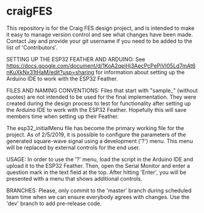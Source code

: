 # craigFES
This repository is for the Craig FES design project, and is intended to make it easy to manage version control and see what changes have been made. Contact Jay and provide your git username if you need to be added to the list of 'Contributors'. 

SETTING UP THE ESP32 FEATHER AND ARDUINO:
See https://docs.google.com/document/d/1KoA2qeiHj3AecPcPePiVI05Ld7mAt6nKuXkNx31tHaM/edit?usp=sharing for information about setting up the Arduino IDE to work with the ESP32 Feather.

FILES AND NAMING CONVENTIONS:
Files that start with "sample_" (without quotes) are not intended to be used for the final implementation. They were created during the design process to test for functionality after setting up the Arduino IDE to work with the ESP32 Feather. Hopefully this will save members time when setting up their Feather.

The esp32_initialMenu file has become the primary working file for the project. As of 2/5/2019, it is possible to configure the parameters of the generated square-wave signal using a development ('?') menu. This menu will be replaced by external controls for the end user.

USAGE:
In order to use the '?' menu, load the script in the Arduino IDE and upload it to the ESP32 Feather. Then, open the Serial Monitor and enter a question mark in the text field at the top. After hitting 'Enter', you will be presented with a menu that shows additional controls. 

BRANCHES:
Please, only commit to the 'master' branch during scheduled team time when we can ensure everybody agrees with changes. Use the 'dev' branch to add pre-release code. 
